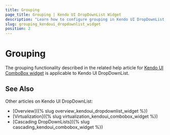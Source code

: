 ```yaml
---
title: Grouping
page_title: Grouping | Kendo UI DropDownList Widget
description: "Learn how to configure grouping in Kendo UI DropDownList, ComboBox, AutoComplete and MultiSelect widgets."
slug: grouping_kendoui_dropdownlist_widget
position: 2
---
```


# Grouping

The grouping functionality described in the related help article for [Kendo UI ComboBox widget](/web/combobox/grouping) is applicable to Kendo UI DropDownList.

## See Also

Other articles on Kendo UI DropDownList:

* [Overview]({% slug overview_kendoui_dropdownlist_widget %})
* [Virtualization]({% slug virtualization_kendoui_combobox_widget %})
* [Cascading DropDownLists]({% slug cascading_kendoui_combobox_widget %})

